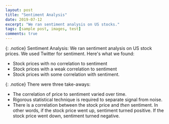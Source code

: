 ```yaml
---
layout: post
title: "Sentiment Analysis"
date: 2019-07-12
excerpt: "We ran sentiment analysis on US stocks."
tags: [sample post, images, test]
comments: true
---
```

{: .notice}
Sentiment Analysis: We ran sentiment analysis on US stock prices. We used Twitter for sentiment. Here's what we found:
* Stock prices with no correlation to sentiment
* Stock prices with a weak correlation to sentiment
* Stock prices with some correlation with sentiment.

{: .notice}
There were three take-aways:
- The correlation of price to sentiment varied over time.
- Rigorous statistical technique is required to separate signal from noise.
- There is a correlation between the stock price and *then* sentiment. In other words, if the stock price went up, sentiment turned positive. If the stock price went down, sentiment turned negative.
